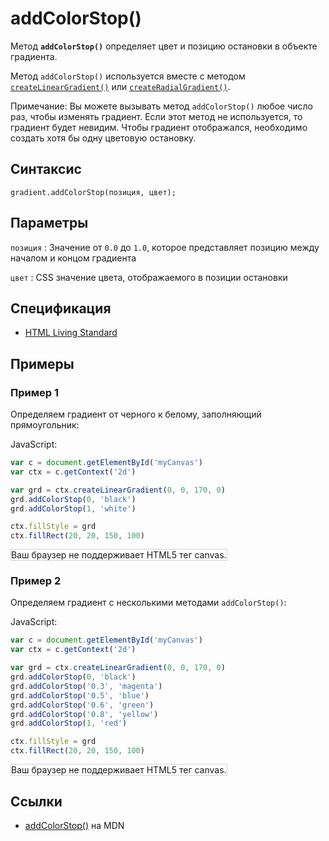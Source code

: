 # addColorStop()

Метод **`addColorStop()`** определяет цвет и позицию остановки в объекте градиента.

Метод `addColorStop()` используется вместе с методом [`createLinearGradient()`](<createlineargradient().md>) или [`createRadialGradient()`](<createradialgradient().md>).

Примечание: Вы можете вызывать метод `addColorStop()` любое число раз, чтобы изменять градиент. Если этот метод не используется, то градиент будет невидим. Чтобы градиент отображался, необходимо создать хотя бы одну цветовую остановку.

## Синтаксис

```
gradient.addColorStop(позиция, цвет);
```

## Параметры

`позиция`
: Значение от `0.0` до `1.0`, которое представляет позицию между началом и концом градиента

`цвет`
: CSS значение цвета, отображаемого в позиции остановки

## Спецификация

- [HTML Living Standard](https://html.spec.whatwg.org/multipage/canvas.html#dom-canvasgradient-addcolorstop)

## Примеры

### Пример 1

Определяем градиент от черного к белому, заполняющий прямоугольник:

JavaScript:

```js
var c = document.getElementById('myCanvas')
var ctx = c.getContext('2d')

var grd = ctx.createLinearGradient(0, 0, 170, 0)
grd.addColorStop(0, 'black')
grd.addColorStop(1, 'white')

ctx.fillStyle = grd
ctx.fillRect(20, 20, 150, 100)
```

<canvas id="myCanvas" width="300" height="150" style="border:1px solid #d3d3d3;background:#ffffff;">
Ваш браузер не поддерживает HTML5 тег canvas.
</canvas>
<script>
window.onload=function()
{
var c=document.getElementById('myCanvas');
var canvOK=1;
try {c.getContext("2d");}
catch (er) {canvOK=0;}
if (canvOK==1)
{
var ctx=c.getContext('2d');
var grd=ctx.createLinearGradient(0,0,170,0);
grd.addColorStop(0,"black");
grd.addColorStop(1,"white");
ctx.fillStyle=grd;
ctx.fillRect(20,20,150,100);
}
}
</script>

### Пример 2

Определяем градиент с несколькими методами `addColorStop()`:

JavaScript:

```js
var c = document.getElementById('myCanvas')
var ctx = c.getContext('2d')

var grd = ctx.createLinearGradient(0, 0, 170, 0)
grd.addColorStop(0, 'black')
grd.addColorStop('0.3', 'magenta')
grd.addColorStop('0.5', 'blue')
grd.addColorStop('0.6', 'green')
grd.addColorStop('0.8', 'yellow')
grd.addColorStop(1, 'red')

ctx.fillStyle = grd
ctx.fillRect(20, 20, 150, 100)
```

<canvas id="myCanvas2" width="300" height="150" style="border:1px solid #d3d3d3;background:#ffffff;">
Ваш браузер не поддерживает HTML5 тег canvas.
</canvas>
<script>
var canvas=document.getElementById("myCanvas2");
var ctx=canvas.getContext("2d");
var grd=ctx.createLinearGradient(0,0,170,0);
grd.addColorStop(0,"black");
grd.addColorStop("0.3","magenta");
grd.addColorStop("0.5","blue");
grd.addColorStop("0.6","green");
grd.addColorStop("0.8","yellow");
grd.addColorStop(1,"red");
ctx.fillStyle=grd;
ctx.fillRect(20,20,150,100);
</script>

## Ссылки

- [addColorStop()](https://developer.mozilla.org/en-US/docs/Web/API/CanvasGradient/addColorStop) на MDN
